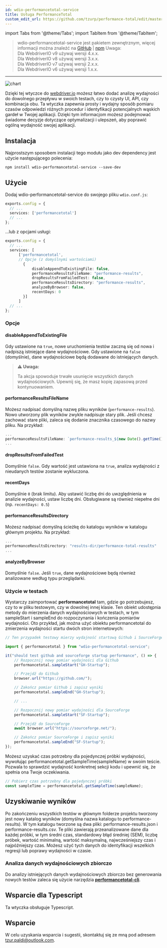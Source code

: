 ```yaml
---
id: wdio-performancetotal-service
title: Usługa PerformanceTotal
custom_edit_url: https://github.com/tzurp/performance-total/edit/master/README.md
---
```


import Tabs from '@theme/Tabs';
import TabItem from '@theme/TabItem';

> wdio-performancetotal-service jest pakietem zewnętrznym, więcej informacji można znaleźć na [GitHub](https://github.com/tzurp/performance-total) | [npm](https://www.npmjs.com/package/wdio-performancetotal-service)
Uwaga:<br/>
Dla WebdriverIO v9 używaj wersji 4.x.x.<br/>
Dla WebdriverIO v8 używaj wersji 3.x.x.<br/>
Dla WebdriverIO v7 używaj wersji 2.x.x.<br/>
Dla WebdriverIO v6 używaj wersji 1.x.x.

---

![chart](https://github.com/tzurp/performance-total/blob/master/resources/chart.png)

Dzięki tej wtyczce do [webdriver.io](https://webdriver.io/) możesz łatwo dodać analizę wydajności do dowolnego przepływu w swoich testach, czy to czysty UI, API, czy kombinacja obu. Ta wtyczka zapewnia prosty i wydajny sposób pomiaru czasów odpowiedzi różnych procedur i identyfikacji potencjalnych wąskich gardeł w Twojej aplikacji. Dzięki tym informacjom możesz podejmować świadome decyzje dotyczące optymalizacji i ulepszeń, aby poprawić ogólną wydajność swojej aplikacji.

## Instalacja

Najprostszym sposobem instalacji tego modułu jako dev dependency jest użycie następującego polecenia:

```
npm install wdio-performancetotal-service --save-dev
```

## Użycie

Dodaj wdio-performancetotal-service do swojego pliku `wdio.conf.js`:

```typescript
exports.config = {
  // ...
  services: ['performancetotal']
  // ...
};
```
...lub z opcjami usługi:

```typescript
exports.config = {
  // ...
  services: [
      ['performancetotal',
      // Opcje (z domyślnymi wartościami)
        {
            disableAppendToExistingFile: false,
            performanceResultsFileName: "performance-results",
            dropResultsFromFailedTest: false,
            performanceResultsDirectory: "performance-results",
            analyzeByBrowser: false,
            recentDays: 0
        }]
      ]
  // ...
};
```

### Opcje

#### __disableAppendToExistingFile__

Gdy ustawione na `true`, nowe uruchomienia testów zaczną się od nowa i nadpiszą istniejące dane wydajnościowe.
Gdy ustawione na `false` (domyślnie), dane wydajnościowe będą dodawane do istniejących danych.

> **⚠️ Uwaga:**
>
> Ta akcja spowoduje trwałe usunięcie wszystkich danych wydajnościowych. Upewnij się, że masz kopię zapasową przed kontynuowaniem.

#### __performanceResultsFileName__

Możesz nadpisać domyślną nazwę pliku wyników (`performance-results`).
Nowo utworzony plik wyników zwykle nadpisuje stary plik. Jeśli chcesz zachować stare pliki, zaleca się dodanie znacznika czasowego do nazwy pliku. Na przykład:

```typescript
...
performanceResultsFileName: `performance-results_${new Date().getTime()}`
...
```

#### __dropResultsFromFailedTest__

Domyślnie `false`. Gdy wartość jest ustawiona na `true`, analiza wydajności z nieudanych testów zostanie wykluczona.

#### __recentDays__

Domyślnie `0` (brak limitu). Aby ustawić liczbę dni do uwzględnienia w analizie wydajności, ustaw liczbę dni. Obsługiwane są również niepełne dni (np. `recentDays: 0.5`)

#### __performanceResultsDirectory__

Możesz nadpisać domyślną ścieżkę do katalogu wyników w katalogu głównym projektu.
Na przykład:

```typescript
...
performanceResultsDirectory: "results-dir/performance-total-results"
...
```

#### __analyzeByBrowser__

Domyślnie `false`. Jeśli `true`, dane wydajnościowe będą również analizowane według typu przeglądarki.


### Użycie w testach

Wystarczy zaimportować __performancetotal__ tam, gdzie go potrzebujesz, czy to w pliku testowym, czy w dowolnej innej klasie. Ten obiekt udostępnia metody do mierzenia danych wydajnościowych w testach, w tym sampleStart i sampleEnd do rozpoczynania i kończenia pomiarów wydajności.
Oto przykład, jak można użyć obiektu performancetotal do zmierzenia wydajności startu dwóch stron internetowych:

```typescript
// Ten przypadek testowy mierzy wydajność startową Github i SourceForge za pomocą obiektu performancetotal.

import { performancetotal } from "wdio-performancetotal-service";

it("should test github and sourceforge startup performance", () => {
    // Rozpocznij nowy pomiar wydajności dla Github
    performancetotal.sampleStart("GH-Startup");

    // Przejdź do Github
    browser.url("https://github.com/");

    // Zakończ pomiar Github i zapisz wyniki
    performancetotal.sampleEnd("GH-Startup");

    // ...

    // Rozpocznij nowy pomiar wydajności dla SourceForge
    performancetotal.sampleStart("SF-Startup");

    // Przejdź do SourceForge
    await browser.url("https://sourceforge.net/");

    // Zakończ pomiar SourceForge i zapisz wyniki
    performancetotal.sampleEnd("SF-Startup");
});

```

Możesz uzyskać czas potrzebny dla pojedynczej próbki wydajności, wywołując performancetotal.getSampleTime(sampleName) w swoim teście. Pozwala to sprawdzić wydajność konkretnej sekcji kodu i upewnić się, że spełnia ona Twoje oczekiwania.

```typescript
// Pobierz czas potrzebny dla pojedynczej próbki
const sampleTime = performancetotal.getSampleTime(sampleName);

```

## Uzyskiwanie wyników

Po zakończeniu wszystkich testów w głównym folderze projektu tworzony jest nowy katalog wyników (domyślna nazwa katalogu to performance-results). W tym katalogu tworzone są dwa pliki: performance-results.json i performance-results.csv. Te pliki zawierają przeanalizowane dane dla każdej próbki, w tym średni czas, standardowy błąd średniej (SEM), liczbę próbek, wartość minimalną, wartość maksymalną, najwcześniejszy czas i najpóźniejszy czas. Możesz użyć tych danych do identyfikacji wszelkich regresji lub poprawy wydajności w czasie.

### Analiza danych wydajnościowych zbiorczo

Do analizy istniejących danych wydajnościowych zbiorczo bez generowania nowych testów zaleca się użycie narzędzia [__performancetotal-cli__](https://www.npmjs.com/package/performancetotal-cli).

## Wsparcie dla Typescript

Ta wtyczka obsługuje Typescript.

## Wsparcie

W celu uzyskania wsparcia i sugestii, skontaktuj się ze mną pod adresem [tzur.paldi@outlook.com](https://github.com/tzurp/performance-total/blob/master/mailto:tzur.paldi@outlook.com).